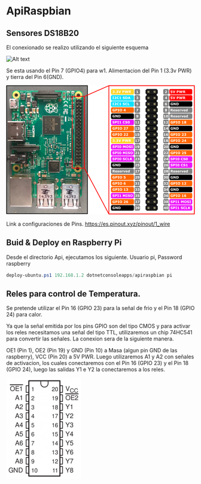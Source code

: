 # ApiRaspbian

## Sensores DS18B20 
El conexionado se realizo utilizando el siguiente esquema

![Alt text](http://www.bujarra.com/wp-content/uploads/2015/01/raspberry-DS18B20-bujarra.jpg)

Se esta usando el Pin 7 (GPIO4) para w1. Alimentacion del Pin 1 (3.3v PWR) y tierra del Pin 6(GND).

![Alt text](RaspberryPi_PINS.png?raw=true "Pins")

Link a configuraciones de Pins.
https://es.pinout.xyz/pinout/1_wire

## Buid & Deploy en Raspberry Pi

Desde el directorio Api, ejecutamos los siguiente. Usuario pi, Password raspberry

```powershell
deploy-ubuntu.ps1 192.168.1.2 dotnetconsoleapps/apiraspbian pi
```

## Reles para control de Temperatura.
Se pretende utilizar el Pin 16 (GPIO 23) para la señal de frio y el Pin 18 (GPIO 24) para calor.

Ya que la señal emitida por los pins GPIO son del tipo CMOS y para activar los reles necesitamos una señal del tipo TTL, utilizaremos un chip 74HC541 para convertir las señales. La conexion sera de la siguiente manera.

OE1 (Pin 1), OE2 (Pin 19) y GND (Pin 10) a Masa (algun pin GND de las raspberry), VCC (Pin 20) a 5V PWR. Luego utilizaremos A1 y A2 con señales de activacion, los cuales conectaremos con el Pin 16 (GPIO 23) y el Pin 18 (GPIO 24), luego las salidas Y1 e Y2 la conectaremos a los reles.

![Alt text](200px-74HC541E_pinouts.png?raw=true "Pins")
